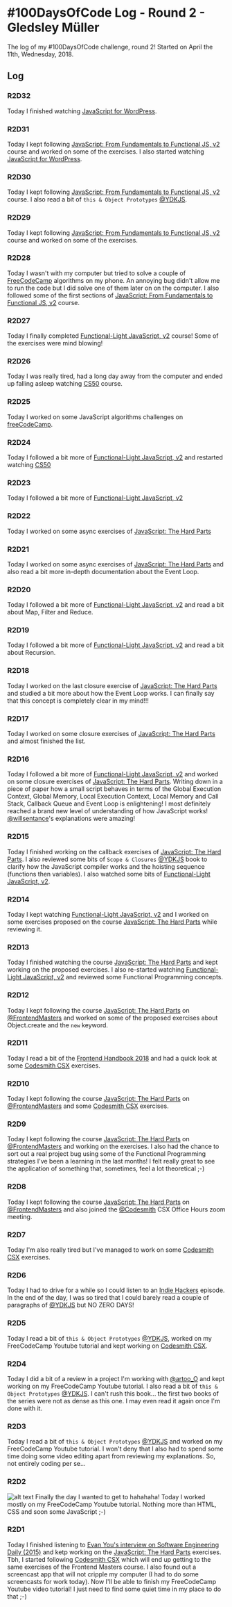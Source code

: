 # #100DaysOfCode Log - Round 2 - Gledsley Müller

The log of my #100DaysOfCode challenge, round 2! Started on April the 11th, Wednesday, 2018.

## Log

### R2D32

Today I finished watching [JavaScript for WordPress](https://frontendmasters.com/courses/javascript-wordpress/wrapping-up-javascript-for-wordpress).

### R2D31

Today I kept following [JavaScript: From Fundamentals to Functional JS, v2](https://frontendmasters.com/courses/js-fundamentals-functional-v2/) course and worked on some of the exercises. I also started watching [JavaScript for WordPress](https://frontendmasters.com/courses/javascript-wordpress/wrapping-up-javascript-for-wordpress).

### R2D30

Today I kept following [JavaScript: From Fundamentals to Functional JS, v2](https://frontendmasters.com/courses/js-fundamentals-functional-v2/) course. I also read a bit of `this & Object Prototypes` [@YDKJS](https://twitter.com/YDKJS).

### R2D29

Today I kept following [JavaScript: From Fundamentals to Functional JS, v2](https://frontendmasters.com/courses/js-fundamentals-functional-v2/) course and worked on some of the exercises.

### R2D28

Today I wasn't with my computer but tried to solve a couple of [FreeCodeCamp](https://www.freecodecamp.org/) algorithms on my phone. An annoying bug didn't allow me to run the code but I did solve one of them later on on the computer. I also followed some of the first sections of [JavaScript: From Fundamentals to Functional JS, v2](https://frontendmasters.com/courses/js-fundamentals-functional-v2/) course.

### R2D27

Today I finally completed [Functional-Light JavaScript, v2](https://frontendmasters.com/courses/functional-javascript-v2/) course! Some of the exercises were mind blowing!

### R2D26

Today I was really tired, had a long day away from the computer and ended up falling asleep watching [CS50](https://courses.edx.org/courses/course-v1:HarvardX+CS50+X/course/) course.

### R2D25

Today I worked on some JavaScript algorithms challenges on [freeCodeCamp](https://www.freecodecamp.org/).

### R2D24

Today I followed a bit more of [Functional-Light JavaScript, v2](https://frontendmasters.com/courses/functional-javascript-v2/) and restarted watching [CS50](https://courses.edx.org/courses/course-v1:HarvardX+CS50+X/course/)

### R2D23

Today I followed a bit more of [Functional-Light JavaScript, v2](https://frontendmasters.com/courses/functional-javascript-v2/)

### R2D22

Today I worked on some async exercises of [JavaScript: The Hard Parts](https://frontendmasters.com/courses/javascript-hard-parts/)

### R2D21

Today I worked on some async exercises of [JavaScript: The Hard Parts](https://frontendmasters.com/courses/javascript-hard-parts/) and also read a bit more in-depth documentation about the Event Loop.

### R2D20

Today I followed a bit more of [Functional-Light JavaScript, v2](https://frontendmasters.com/courses/functional-javascript-v2/) and read a bit about Map, Filter and Reduce.

### R2D19
Today I followed a bit more of [Functional-Light JavaScript, v2](https://frontendmasters.com/courses/functional-javascript-v2/) and read a bit about Recursion.

### R2D18

Today I worked on the last closure exercise of [JavaScript: The Hard Parts](https://frontendmasters.com/courses/javascript-hard-parts/) and studied a bit more about how the Event Loop works. I can finally say that this concept is completely clear in my mind!!!

### R2D17

Today I worked on some closure exercises of [JavaScript: The Hard Parts](https://frontendmasters.com/courses/javascript-hard-parts/) and almost finished the list.

### R2D16

Today I followed a bit more of [Functional-Light JavaScript, v2](https://frontendmasters.com/courses/functional-javascript-v2/) and worked on some closure exercises of [JavaScript: The Hard Parts](https://frontendmasters.com/courses/javascript-hard-parts/). Writing down in a piece of paper how a small script behaves in terms of the Global Execution Context, Global Memory, Local Execution Context, Local Memory and Call Stack, Callback Queue and Event Loop is enlightening! I most definitely reached a brand new level of understanding of how JavaScript works! [@willsentance](https://twitter.com/willsentance)'s explanations were amazing!

### R2D15

Today I finished working on the callback exercises of [JavaScript: The Hard Parts](https://frontendmasters.com/courses/javascript-hard-parts/). I also reviewed some bits of `Scope & Closures` [@YDKJS](https://twitter.com/YDKJS) book to clarify how the JavaScript compiler works and the hoisting sequence (functions then variables). I also watched some bits of [Functional-Light JavaScript, v2](https://frontendmasters.com/courses/functional-javascript-v2/).

### R2D14

Today I kept watching [Functional-Light JavaScript, v2](https://frontendmasters.com/courses/functional-javascript-v2/) and I worked on some exercises proposed on the course [JavaScript: The Hard Parts](https://frontendmasters.com/courses/javascript-hard-parts/) while reviewing it.

### R2D13

Today I finished watching the course [JavaScript: The Hard Parts](https://frontendmasters.com/courses/javascript-hard-parts/) and kept working on the proposed exercises. I also re-started watching [Functional-Light JavaScript, v2](https://frontendmasters.com/courses/functional-javascript-v2/) and reviewed some Functional Programming concepts.

### R2D12

Today I kept following the course [JavaScript: The Hard Parts](https://frontendmasters.com/courses/javascript-hard-parts/) on [@FrontendMasters](https://twitter.com/FrontendMasters) and worked on some of the proposed exercises about Object.create and the `new` keyword.

### R2D11

Today I read a bit of the [Frontend Handbook 2018](https://frontendmasters.com/books/front-end-handbook/2018/) and had a quick look at some [Codesmith CSX](https://csx.codesmith.io/) exercises.

### R2D10

Today I kept following the course [JavaScript: The Hard Parts](https://frontendmasters.com/courses/javascript-hard-parts/) on [@FrontendMasters](https://twitter.com/FrontendMasters) and some [Codesmith CSX](https://csx.codesmith.io/) exercises.

### R2D9

Today I kept following the course [JavaScript: The Hard Parts](https://frontendmasters.com/courses/javascript-hard-parts/) on [@FrontendMasters](https://twitter.com/FrontendMasters) and working on the exercises. I also had the chance to sort out a real project bug using some of the Functional Programming strategies I've been a learning in the last months! I felt really great to see the application of something that, sometimes, feel a lot theoretical ;-)

### R2D8

Today I kept following the course [JavaScript: The Hard Parts](https://frontendmasters.com/courses/javascript-hard-parts/) on [@FrontendMasters](https://twitter.com/FrontendMasters) and also joined the [@Codesmith](https://twitter.com/Codesmith) CSX Office Hours zoom meeting.

### R2D7

Today I'm also really tired but I've managed to work on some [Codesmith CSX](https://csx.codesmith.io/) exercises. 

### R2D6

Today I had to drive for a while so I could listen to an [Indie Hackers](https://www.indiehackers.com/) episode. In the end of the day, I was so tired that I could barely read a couple of paragraphs of [@YDKJS](https://twitter.com/YDKJS) but NO ZERO DAYS!

### R2D5

Today I read a bit of `this & Object Prototypes` [@YDKJS](https://twitter.com/YDKJS),  worked on my FreeCodeCamp Youtube tutorial and kept working on [Codesmith CSX](https://csx.codesmith.io/).

### R2D4

Today I did a bit of a review in a project I'm working with [@artoo_O](https://twitter.com/artoo_O) and kept working on my FreeCodeCamp Youtube tutorial. I also read a bit of `this & Object Prototypes` [@YDKJS](https://twitter.com/YDKJS). I can't rush this book... the first two books of the series were not as dense as this one. I may even read it again once I'm done with it.

### R2D3

Today I read a bit of `this & Object Prototypes` [@YDKJS](https://twitter.com/YDKJS) and worked on my FreeCodeCamp Youtube tutorial. I won't deny that I also had to spend some time doing some video editing apart from reviewing my explanations. So, not entirely coding per se...

### R2D2

![alt text](https://www.sideshowtoy.com/wp-content/uploads/2016/04/star-wars-r2-d2-legendary-scale-feature-400155.jpg "R2-D2")
Finally the day I wanted to get to hahahaha! Today I worked mostly on my FreeCodeCamp Youtube tutorial. Nothing more than HTML, CSS and soon some JavaScript ;-)

### R2D1

Today I finished listening to [Evan You's interview on Software Engineering Daily (2015)](https://softwareengineeringdaily.com/2015/12/29/front-end-javascript-with-evan-you/) and ketp working on the [JavaScript: The Hard Parts](https://frontendmasters.com/courses/javascript-hard-parts/) exercises. Tbh, I started following [Codesmith CSX](https://csx.codesmith.io/) which will end up getting to the same exercises of the Frontend Masters course. I also found out a screencast app that will not cripple my computer (I had to do some screencasts for work today). Now I'll be able to finish my FreeCodeCamp Youtube video tutorial! I just need to find some quiet time in my place to do that ;-)
